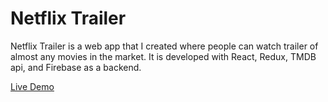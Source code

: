 # Netflix Trailer

Netflix Trailer is a web app that I created where people can watch trailer of almost any movies in the market. It is developed with React, Redux, TMDB api, and Firebase as a backend.

[Live Demo](https://netflix-clone-ebf41.web.app/)
